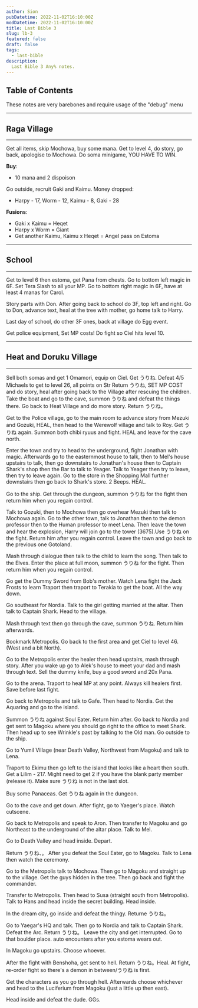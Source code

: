 ```yaml
---
author: Sion
pubDatetime: 2022-11-02T16:10:00Z
modDatetime: 2022-11-02T16:10:00Z
title: Last Bible 3
slug: lb-3
featured: false
draft: false
tags:
  - last-bible
description:
  Last Bible 3 Any% notes.
---
```


## Table of Contents

These notes are very barebones and require usage of the "debug" menu

---
## Raga Village
---

Get all items, skip Mochowa, buy some mana. 
Get to level 4, do story, go back, apologise to Mochowa. 
Do soma minigame, YOU HAVE TO WIN.

**Buy**:
* 10 mana and 2 dispoison
  
Go outside, recruit Gaki and Kaimu. Money dropped:
* Harpy - 17, Worm - 12, Kaimu - 8, Gaki - 28

**Fusions**:
* Gaki x Kaimu = Heqet
* Harpy x Worm =  Giant
* Get another Kaimu, Kaimu x Heqet  =  Angel pass on Estoma

---
## School
---

Get to level 6 then estoma, get Pana from chests.
Go to bottom left magic in 6F. 
Set Tera Slash to all your MP.
Go to bottom right magic in 6F, have at least 4 manas for Carol.


Story parts with Don. 
After going back to school do 3F, top left and right. 
Go to Don, advance text, heal at the tree with mother, go home talk to Harry.


Last day of school, do other 3F ones, back at village do Egg event.


Get police equipment, Set MP costs! 
Do fight so Ciel hits level 10.

---
## Heat and Doruku Village
---

Sell both somas and get 1 Omamori, equip on Ciel.
Get うりね.
Defeat 4/5 Michaels to get to level 26, all points on Str
Return うりね, SET MP COST and do story, heal after going back to the Village after rescuing the children.
Take the boat and go to the cave, summon うりね and defeat the things there.
Go back to Heat Village and do more story. Return うりね。

Get to the Police village, go to the main room to advance story from Mezuki and Gozuki, HEAL, then head to the Werewolf village and talk to Roy.
Get うりね again.
Summon both chibi ryuus and fight. HEAL and leave for the cave north.

Enter the town and try to head to the underground, fight Jonathan with magic. Afterwards go to the easternmost house to talk, then to Mel's house upstairs to talk, then go downstairs to Jonathan's house then to Captain Shark's shop then the Bar to talk to Yeager. Talk to Yeager then try to leave, then try to leave again. Go to the store in the Shopping Mall further downstairs then go back to Shark's store. 2 Beeps. HEAL.

Go to the ship. Get through the dungeon, summon うりね for the fight then return him when you regain control.

Talk to Gozuki, then to Mochowa then go overhear Mezuki then talk to Mochowa again.
Go to the other town, talk to Jonathan then to the demon professor then to the Human professor to meet Lena. Then leave the town and hear the explosion, Harry will join go to the tower (3675).Use うりね on the fight. Return him after you regain control. Leave the town and go back to the previous one Gotoland.

Mash through dialogue then talk to the child to learn the song. Then talk to the Elves.
Enter the place at full moon, summon うりね for the fight. Then return him when you regain control.

Go get the Dummy Sword from Bob's mother. Watch Lena fight the Jack Frosts to learn Traport then traport to Terakia to get the boat. All the way down.

Go southeast for Nordia. Talk to the girl getting married at the altar. Then talk to Captain Shark. Head to the village.

Mash through text then go through the cave, summon うりね. Return him afterwards.

Bookmark Metropolis. Go back to the first area and get Ciel to level 46. (West and a bit North). 

Go to the Metropolis enter the healer then head upstairs, mash through story. After you wake up go to Alek's house to meet your dad and mash through text. Sell the dummy knife, buy a good sword and 20x Pana. 

Go to the arena. Traport to heal MP at any point. Always kill healers first. Save before last fight.

Go back to Metropolis and talk to Gafe. Then head to Nordia. Get the Aquaring and go to the island.

Summon うりね against Soul Eater. Return him after. Go back to Nordia and get sent to Magoku where you should go right to the office to meet Shark. Then head up to see Wrinkle's past by talking to the Old man. Go outside to the ship.


Go to Yumil Village (near Death Valley, Northwest from Magoku) and talk to Lena.

Traport to Ekimu then go left to the island that looks like a heart then south. Get a Lilim - 217. Might need to get 2 if you have the blank party member (release it). Make sure うりね is not in the last slot.

Buy some Panaceas. Get うりね again in the dungeon.

Go to the cave and get down. After fight, go to Yaeger's place. Watch cutscene.

Go back to Metropolis and speak to Aron. Then transfer to Magoku and go Northeast to the underground of the altar place. Talk to Mel.

Go to Death Valley and head inside. Depart.

Return うりね、。 After you defeat the Soul Eater, go to Magoku. Talk to Lena then watch the ceremony.

Go to the Metropolis talk to Mochowa. Then go to Magoku and straight up to the village. Get the guys hidden in the tree. Then go back and fight the commander.

Transfer to Metropolis. Then head to Susa (straight south from Metropolis). Talk to Hans and head inside the secret building. Head inside.

In the dream city, go inside and defeat the thingy. Returne うりね。

Go to Yaegar's HQ and talk. Then go to Nordia and talk to Captain Shark. Defeat the Arc. Return うりね。 Leave the city and get interrupted. Go to that boulder place. auto encounters after you estoma wears out.

In Magoku go upstairs. Choose whoever.

After the fight with Benshoha, get sent to hell. Return うりね。Heal. At fight, re-order fight so there's a demon in between/うりね is first.

Get the characters as you go through hell. Afterwards choose whichever and head to the Luciferium from Magoku (just a little up then east).

Head inside and defeat the dude. GGs.






